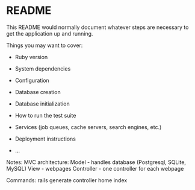# README

This README would normally document whatever steps are necessary to get the
application up and running.

Things you may want to cover:

- Ruby version

- System dependencies

- Configuration

- Database creation

- Database initialization

- How to run the test suite

- Services (job queues, cache servers, search engines, etc.)

- Deployment instructions

- ...

Notes:
MVC architecture:
Model - handles database (Postgresql, SQLite, MySQL)
View - webpages
Controller - one controller for each webpage

Commands:
rails generate controller home index
